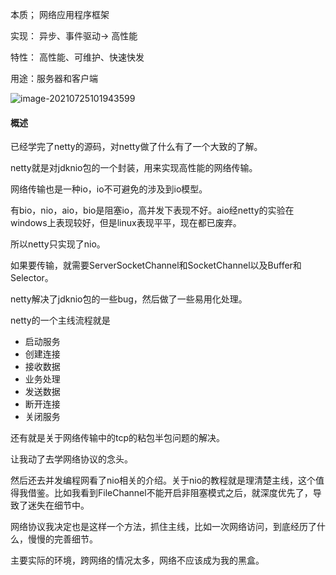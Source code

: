 本质； 网络应用程序框架

实现： 异步、事件驱动-> 高性能

特性： 高性能、可维护、快速快发

用途：服务器和客户端



![image-20210725101943599](https://github.com/Nannf/PicBed/main/blog_files/img/PicGo-Github-PicBed/image-20210725101943599.png)





#### 概述

已经学完了netty的源码，对netty做了什么有了一个大致的了解。

netty就是对jdknio包的一个封装，用来实现高性能的网络传输。

网络传输也是一种io，io不可避免的涉及到io模型。

有bio，nio，aio，bio是阻塞io，高并发下表现不好。aio经netty的实验在windows上表现较好，但是linux表现平平，现在都已废弃。

所以netty只实现了nio。

如果要传输，就需要ServerSocketChannel和SocketChannel以及Buffer和Selector。

netty解决了jdknio包的一些bug，然后做了一些易用化处理。

netty的一个主线流程就是

- 启动服务
- 创建连接
- 接收数据
- 业务处理
- 发送数据
- 断开连接
- 关闭服务

还有就是关于网络传输中的tcp的粘包半包问题的解决。

让我动了去学网络协议的念头。

然后还去并发编程网看了nio相关的介绍。关于nio的教程就是理清楚主线，这个值得我借鉴。比如我看到FileChannel不能开启非阻塞模式之后，就深度优先了，导致了迷失在细节中。

网络协议我决定也是这样一个方法，抓住主线，比如一次网络访问，到底经历了什么，慢慢的完善细节。

主要实际的环境，跨网络的情况太多，网络不应该成为我的黑盒。


